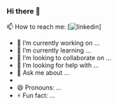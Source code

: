 ### Hi there 👋

📫 How to reach me: 
[![linkedin](https://img.shields.io/badge/LinkedIn-0A66C2?style=for-the-badge&logo=LinkedIn&logoColor=white)]
- 🔭 I’m currently working on ...
- 🌱 I’m currently learning ...
- 👯 I’m looking to collaborate on ...
- 🤔 I’m looking for help with ...
- 💬 Ask me about ...
- 
- 😄 Pronouns: ...
- ⚡ Fun fact: ...
